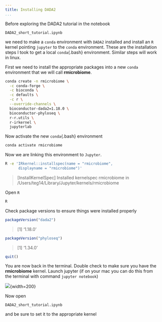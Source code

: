 ```yaml
---
title: Installing DADA2
...
```


Before exploring the DADA2 tutorial in the notebook

```
DADA2_short_tutorial.ipynb
```

we need to make a `conda` environment with `DADA2` installed and install an `R` kernel pointing `jupyter` to the `conda` environment. These are the installation steps I took to get a local `conda`{.bash} environment. Similar steps will work in linux.

First we need to install the appropriate packages into a new `conda` environment that we will call __rmicrobiome__.

```bash
conda create -n rmicrobiome \
  -c conda-forge \
  -c bioconda \
  -c defaults \
  -c r \
  --override-channels \
  bioconductor-dada2=1.18.0 \
  bioconductor-phyloseq \
  r-r.utils \
  r-irkernel \
  jupyterlab
```
Now activate the new `conda`{.bash} environment
```bash
conda activate rmicrobiome
```

Now we are linking this environment to `Jupyter`.

```bash
R -e 'IRkernel::installspec(name = "rmicrobiome",
      displayname = "rmicrobiome")'
```
>[InstallKernelSpec] Installed kernelspec rmicrobiome in /Users/teg14/Library/Jupyter/kernels/rmicrobiome


Open `R`
```bash
R
```
Check package versions to ensure things were installed properly

```R
packageVersion("dada2")
```
>[1] ‘1.18.0’

```R
packageVersion("phyloseq")
```
>[1] ‘1.34.0’

```R
quit()
```

You are now back in the terminal. Double check to make sure you have the __rmicrobiome__ kernel. Launch jupyter (if on your mac you can do this from the terminal with command `jupyter notebook`)

![](figures/r_kernel.png){width=200}

Now open

```
DADA2_short_tutorial.ipynb
```

and be sure to set it to the appropriate kernel

<!--
pandoc -f markdown -o install_dada2.html install_dada2.md --template=GitHub.html5  --self-contained -t html5
pandoc -f markdown -o install_dada2.pdf install_dada2.md --template=GitHub.html5  --self-contained -t html5
-->
